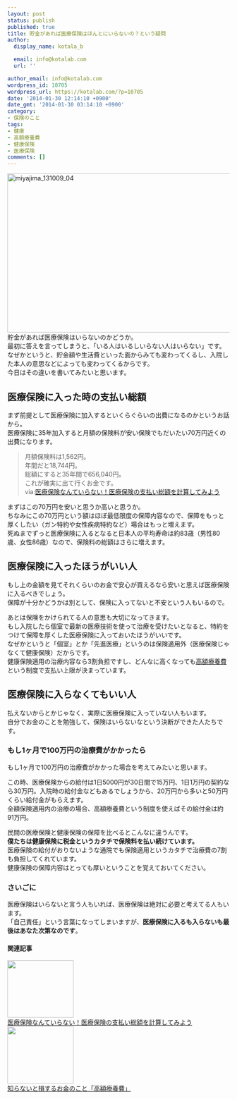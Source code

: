 ```yaml
---
layout: post
status: publish
published: true
title: 貯金があれば医療保険はほんとにいらないの？という疑問
author:
  display_name: kotala_b

  email: info@kotalab.com
  url: ''

author_email: info@kotalab.com
wordpress_id: 10705
wordpress_url: https://kotalab.com/?p=10705
date: '2014-01-30 12:14:10 +0900'
date_gmt: '2014-01-30 03:14:10 +0900'
category:
- 保険のこと
tags:
- 健康
- 高額療養費
- 健康保険
- 医療保険
comments: []
---
```

<p><img src="https://kotalab.com/wp-content/uploads/miyajima_131009_04-546x361.jpg" alt="miyajima_131009_04" width="546" height="361" class="alignnone size-large wp-image-9865" /><br />
貯金があれば医療保険はいらないのかどうか。<br />
最初に答えを言ってしまうと、「いる人はいるしいらない人はいらない」です。<br />
なぜかというと、貯金額や生活費といった面からみても変わってくるし、入院した本人の意思などによっても変わってくるからです。<br />
今日はその違いを書いてみたいと思います。<br />
<!--more--></p>
<h2>医療保険に入った時の支払い総額</h2>
<p>まず前提として医療保険に加入するといくらぐらいの出費になるのかというお話から。<br />
医療保険に35年加入すると月額の保険料が安い保険でもだいたい70万円近くの出費になります。</p>
<blockquote><p>月額保険料は1,562円。<br />
年間だと18,744円。<br />
総額にすると35年間で656,040円。<br />
これが確実に出て行くお金です。<br />
via:<a href="https://kotalab.com/no-insurance" target="_blank">医療保険なんていらない！医療保険の支払い総額を計算してみよう</a><span class="removed_link" title="http://b.hatena.ne.jp/entry/https://kotalab.com/no-insurance"><img border="0" src="http://b.hatena.ne.jp/entry/image/https://kotalab.com/no-insurance" alt="" /></span></p></blockquote>
<p>まずはこの70万円を安いと思うか高いと思うか。<br />
ちなみにこの70万円という額はほぼ最低限度の保障内容なので、保障をもっと厚くしたい（ガン特約や女性疾病特約など）場合はもっと増えます。<br />
死ぬまでずっと医療保険に入るとなると日本人の平均寿命は約83歳（男性80歳、女性86歳）なので、保険料の総額はさらに増えます。</p>
<h2>医療保険に入ったほうがいい人</h2>
<p>もし上の金額を見てそれくらいのお金で安心が買えるなら安いと思えば医療保険に入るべきでしょう。<br />
保障が十分かどうかは別として、保険に入ってないと不安という人もいるので。</p>
<p>あとは<span class="b">保険をかけられてる人の意思も大切</span>になってきます。<br />
もし入院したら個室で最新の医療技術を使って治療を受けたいとなると、特約をつけて保障を厚くした医療保険に入っておいたほうがいいです。<br />
なぜかというと「個室」とか「先進医療」というのは保険適用外（医療保険じゃなくて健康保険）だからです。<br />
健康保険適用の治療内容なら3割負担ですし、どんなに高くなっても<a href="https://kotalab.com/money-kougakuryoyohi" title="知らないと損するお金のこと「高額療養費」">高額療養費</a>という制度で支払い上限が決まっています。</p>
<h2>医療保険に入らなくてもいい人</h2>
<p>払えないからとかじゃなく、実際に医療保険に入っていない人もいます。<br />
自分でお金のことを勉強して、保険はいらないなという決断ができた人たちです。</p>
<h3>もし1ヶ月で100万円の治療費がかかったら</h3>
<p>もし1ヶ月で100万円の治療費がかかった場合を考えてみたいと思います。</p>
<p>この時、医療保険からの給付は1日5000円が30日間で15万円、1日1万円の契約なら30万円。入院時の給付金などもあるでしょうから、20万円から多いと50万円くらい給付金がもらえます。<br />
全額保険適用内の治療の場合、高額療養費という制度を使えばその給付金は約91万円。</p>
<p>民間の医療保険と健康保険の保障を比べるとこんなに違うんです。<br />
<strong>僕たちは健康保険に税金というカタチで保険料を払い続けています。</strong><br />
医療保険の給付がおりないような通院でも保険適用というカタチで治療費の7割も負担してくれています。<br />
健康保険の保障内容はとっても厚いということを覚えておいてください。</p>
<h3>さいごに</h3>
<p>医療保険はいらないと言う人もいれば、医療保険は絶対に必要と考えてる人もいます。<br />
「自己責任」という言葉になってしまいますが、<strong>医療保険に入るも入らないも最後はあなた次第なのです</strong>。</p>
<h4 class="rel">関連記事</h4>
<div class="shht">
<div class="shhtimg"><a href="https://kotalab.com/no-insurance" target="_blank"><img src="https://kotalab.com/wp-content/uploads/no-insurance_130118_01-546x233.png" alt="" width="150" height="130" /></a></div>
<div class="shhttext"><a href="https://kotalab.com/no-insurance" target="_blank">医療保険なんていらない！医療保険の支払い総額を計算してみよう</a><span class="removed_link" title="http://b.hatena.ne.jp/entry/https://kotalab.com/no-insurance"><img border="0" src="http://b.hatena.ne.jp/entry/image/https://kotalab.com/no-insurance" alt="" /></span></div>
</div>
<div class="shht">
<div class="shhtimg"><a href="https://kotalab.com/money-kougakuryoyohi" target="_blank"><img src="https://kotalab.com/wp-content/uploads/money_130719-448x336.jpg" alt="" width="150" height="130" /></a></div>
<div class="shhttext"><a href="https://kotalab.com/money-kougakuryoyohi" target="_blank">知らないと損するお金のこと「高額療養費」</a><span class="removed_link" title="http://b.hatena.ne.jp/entry/https://kotalab.com/money-kougakuryoyohi"><img border="0" src="http://b.hatena.ne.jp/entry/image/https://kotalab.com/money-kougakuryoyohi" alt="" /></span></div>
</div>
